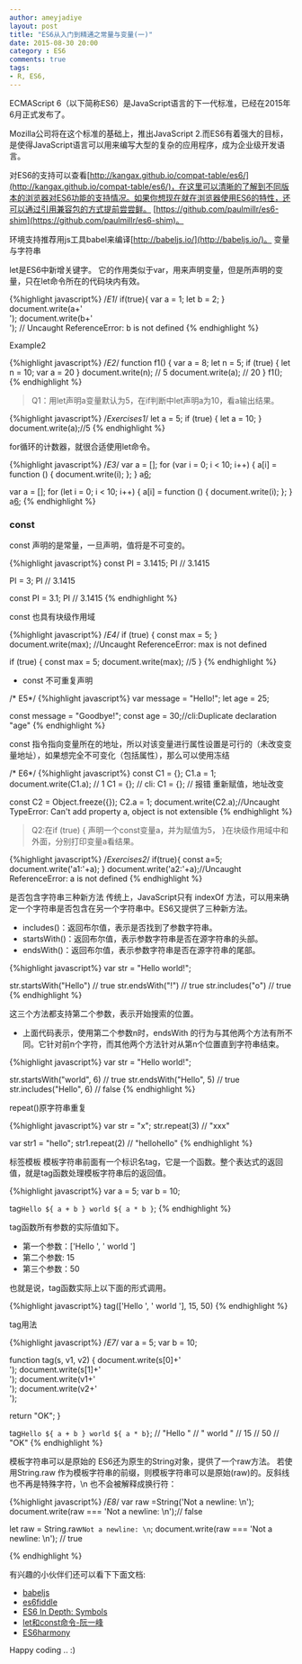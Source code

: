 ```yaml
---
author: ameyjadiye
layout: post
title: "ES6从入门到精通之常量与变量(一)"
date: 2015-08-30 20:00
category : ES6
comments: true
tags:
- R, ES6,
---
```


ECMAScript 6（以下简称ES6）是JavaScript语言的下一代标准，已经在2015年6月正式发布了。

Mozilla公司将在这个标准的基础上，推出JavaScript 2.而ES6有着强大的目标，是使得JavaScript语言可以用来编写大型的复杂的应用程序，成为企业级开发语言。


对ES6的支持可以查看[http://kangax.github.io/compat-table/es6/](http://kangax.github.io/compat-table/es6/)，在这里可以清晰的了解到不同版本的浏览器对ES6功能的支持情况。如果你想现在就在浏览器使用ES6的特性，还可以通过引用兼容包的方式提前尝尝鲜。 [https://github.com/paulmillr/es6-shim](https://github.com/paulmillr/es6-shim)。

环境支持推荐用js工具babel来编译[http://babeljs.io/](http://babeljs.io/)。
变量与字符串

let是ES6中新增关键字。
它的作用类似于var，用来声明变量，但是所声明的变量，只在let命令所在的代码块内有效。

{%highlight javascript%}
/*E1*/
if(true){
    var a = 1;
    let b = 2;
}
document.write(a+'<br/>');
document.write(b+'<br/>'); // Uncaught ReferenceError: b is not defined
{% endhighlight %}

Example2

{%highlight javascript%}
/*E2*/
function f1() {
  var a = 8;
  let n = 5;
  if (true) {
      let n = 10;
      var a = 20
  }
  document.write(n); // 5
  document.write(a); // 20
}
f1();
{% endhighlight %}


>Q1：用let声明a变量默认为5，在if判断中let声明a为10，看a输出结果。

{%highlight javascript%}
/*Exercises1*/
let a = 5;
if (true) {
    let a = 10;
}
document.write(a);//5
{% endhighlight %}

for循环的计数器，就很合适使用let命令。

{%highlight javascript%}
/*E3*/
var a = [];
for (var i = 0; i < 10; i++) {
  a[i] = function () {
    document.write(i);
  };
}
a[6](); 

var a = [];
for (let i = 0; i < 10; i++) {
  a[i] = function () {
    document.write(i);
  };
}
a[6](); 
{% endhighlight %}


### const
const 声明的是常量，一旦声明，值将是不可变的。

{%highlight javascript%}
const PI = 3.1415;
PI // 3.1415
 
PI = 3;
PI // 3.1415
 
const PI = 3.1;
PI // 3.1415
{% endhighlight %}

const 也具有块级作用域

{%highlight javascript%}
/*E4*/
if (true) {
  const max = 5;
}
document.write(max);  //Uncaught ReferenceError: max is not defined

if (true) {
  const max = 5;
  document.write(max);  //5
}
{% endhighlight %}

* const 不可重复声明

/* E5*/
{%highlight javascript%}
var message = "Hello!";
let age = 25;
 
const message = "Goodbye!";
const age = 30;//cli:Duplicate declaration "age"
{% endhighlight %}

const 指令指向变量所在的地址，所以对该变量进行属性设置是可行的（未改变变量地址），如果想完全不可变化（包括属性），那么可以使用冻结

/* E6*/
{%highlight javascript%}
const C1 = {};
C1.a = 1;
document.write(C1.a); // 1 
C1 = {};  // cli: C1 = {};  // 报错  重新赋值，地址改变

const C2 = Object.freeze({}); 
C2.a = 1; 
document.write(C2.a);//Uncaught TypeError: Can't add property a, object is not extensible
{% endhighlight %}

>Q2:在if (true) { 声明一个const变量a，并为赋值为5， }在块级作用域中和外面，分别打印变量a看结果。

{%highlight javascript%}
/*Exercises2*/
if(true){
  const a=5;
  document.write('a1:'+a);
}
document.write('a2:'+a);//Uncaught ReferenceError: a is not defined
{% endhighlight %}

是否包含字符串三种新方法
传统上，JavaScript只有 indexOf 方法，可以用来确定一个字符串是否包含在另一个字符串中。ES6又提供了三种新方法。
* includes()：返回布尔值，表示是否找到了参数字符串。
* startsWith()：返回布尔值，表示参数字符串是否在源字符串的头部。
* endsWith()：返回布尔值，表示参数字符串是否在源字符串的尾部。

{%highlight javascript%}
var str = "Hello world!";
 
str.startsWith("Hello") // true
str.endsWith("!") // true
str.includes("o") // true
{% endhighlight %}

这三个方法都支持第二个参数，表示开始搜索的位置。
* 上面代码表示，使用第二个参数n时，endsWith 的行为与其他两个方法有所不同。它针对前n个字符，而其他两个方法针对从第n个位置直到字符串结束。

{%highlight javascript%}
var str = "Hello world!";
 
str.startsWith("world", 6) // true
str.endsWith("Hello", 5) // true
str.includes("Hello", 6) // false
{% endhighlight %}

repeat()原字符串重复
	
{%highlight javascript%}
var str = "x";
str.repeat(3) // "xxx"
 
var str1 = "hello";
str1.repeat(2) // "hellohello"
{% endhighlight %}

标签模板
模板字符串前面有一个标识名tag，它是一个函数。整个表达式的返回值，就是tag函数处理模板字符串后的返回值。

{%highlight javascript%}
var a = 5;
var b = 10;
 
tag`Hello ${ a + b } world ${ a * b }`;
{% endhighlight %}

tag函数所有参数的实际值如下。
- 第一个参数：['Hello ', ' world ']
- 第二个参数: 15
- 第三个参数：50

也就是说，tag函数实际上以下面的形式调用。

{%highlight javascript%}
tag(['Hello ', ' world '], 15, 50)
{% endhighlight %}

tag用法

{%highlight javascript%}
/*E7*/
var a = 5;
var b = 10;
 
function tag(s, v1, v2) {
  document.write(s[0]+'<br/>');
  document.write(s[1]+'<br/>');
  document.write(v1+'<br/>');
  document.write(v2+'<br/>');
 
  return "OK";
}
 
tag`Hello ${ a + b } world ${ a * b}`;
// "Hello "
// " world "
// 15
// 50
// "OK"
{% endhighlight %}

模板字符串可以是原始的
ES6还为原生的String对象，提供了一个raw方法。
若使用String.raw 作为模板字符串的前缀，则模板字符串可以是原始(raw)的。反斜线也不再是特殊字符，\n 也不会被解释成换行符：

{%highlight javascript%}
/*E8*/
var raw =String('Not a newline: \n');
document.write(raw === 'Not a newline: \\n');// false

 let raw = String.raw`Not a newline: \n`;
 document.write(raw === 'Not a newline: \\n'); // true

{% endhighlight %}

有兴趣的小伙伴们还可以看下下面文档:

+ [babeljs](https://babeljs.io)
+ [es6fiddle](http://www.es6fiddle.net/)
+ [ES6 In Depth: Symbols](https://hacks.mozilla.org/2015/06/es6-in-depth-symbols/)
+ [let和const命令-阮一峰](http://es6.ruanyifeng.com/#docs/let)
+ [ES6harmony](http://www.codedata.com.tw/javascript/introducing-es6-1-harmony-history)

Happy coding .. :)
